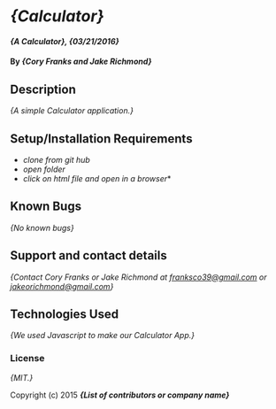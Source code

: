 # _{Calculator}_

#### _{A Calculator}, {03/21/2016}_

#### By _**{Cory Franks and Jake Richmond}**_

## Description

_{A simple Calculator application.}_

## Setup/Installation Requirements

* _clone from git hub_
* _open folder_
* _click on html file and open in a browser_*

## Known Bugs

_{No known bugs}_

## Support and contact details

_{Contact Cory Franks or Jake Richmond at franksco39@gmail.com or jakeorichmond@gmail.com}_

## Technologies Used

_{We used Javascript to make our Calculator App.}_

### License

*{MIT.}*

Copyright (c) 2015 **_{List of contributors or company name}_**

